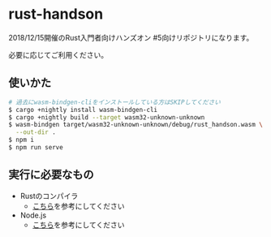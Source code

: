 # rust-handson

2018/12/15開催のRust入門者向けハンズオン #5向けリポジトリになります。

必要に応じてご利用ください。

## 使いかた

```bash
# 過去にwasm-bindgen-cliをインストールしている方はSKIPしてください
$ cargo +nightly install wasm-bindgen-cli
$ cargo +nightly build --target wasm32-unknown-unknown
$ wasm-bindgen target/wasm32-unknown-unknown/debug/rust_handson.wasm \
  --out-dir .
$ npm i
$ npm run serve
```

## 実行に必要なもの

* Rustのコンパイラ
  * [こちら](https://www.rust-lang.org/learn/get-started)を参考にしてください
* Node.js
  * [こちら](https://nodejs.org/ja/download/)を参考にしてください